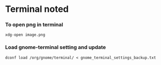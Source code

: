 # Terminal noted

### To open png in terminal
```xdg-open image.png```

### Load gnome-terminal setting and update
```dconf load /org/gnome/terminal/ < gnome_terminal_settings_backup.txt```
